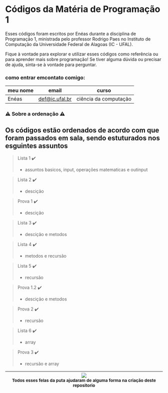
# Códigos da Matéria de Programação 1

Esses códigos foram escritos por Enéas durante a disciplina de Programação 1, ministrada pelo professor Rodrigo Paes no Instituto de Computação da Universidade Federal de Alagoas (IC - UFAL).

Fique à vontade para explorar e utilizar esses códigos como referência ou para aprender mais sobre programação! Se tiver alguma dúvida ou precisar de ajuda, sinta-se à vontade para perguntar.

### como entrar emcontato comigo: 
|meu nome|email|curso|
| -------- | -------- | -------- |
|Enéas|def@ic.ufal.br|ciência da computação|

### :warning: Sobre a ordenação :warning:

##  Os códigos estão ordenados de acordo com que foram passados em sala, sendo estuturados nos esguintes assuntos
 
>  Lista 1 :heavy_check_mark:
>    -   assuntos basicos, input, operações matematicas e outinput

>   Lista 2 :heavy_check_mark:
>    -   descição

>   Prova 1 :heavy_check_mark:
>    -   descição 

>   Lista 3 :heavy_check_mark:
>    -   descição e metodos

>   Lista 4 :heavy_check_mark:
>   -   metodos e recursão

>   Lista 5 :heavy_check_mark:
>    -   recursão

>   Prova 1.2 :heavy_check_mark:
>    -   descição e metodos

>   Prova 2 :heavy_check_mark:
>    -   recursão

>   Lista 6 :heavy_check_mark:
>    -   array

>   Prova 3 :heavy_check_mark:
>    -   recursão e array

<img src="https://github.com/EneasDavid/Programacao1/blob/main/.github/Imagem%20do%20WhatsApp%20de%202023-08-03%20à(s)%2011.21.49.jpg"> <br> <sub> Todos esses felas da puta ajudaram de alguma forma na criação deste repositorio </sub> |
| :---: |  